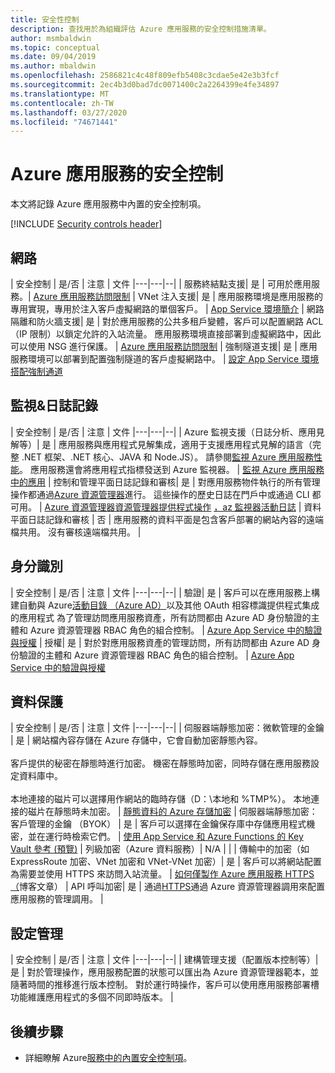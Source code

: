 ```yaml
---
title: 安全性控制
description: 查找用於為組織評估 Azure 應用服務的安全控制措施清單。
author: msmbaldwin
ms.topic: conceptual
ms.date: 09/04/2019
ms.author: mbaldwin
ms.openlocfilehash: 2586821c4c48f809efb5408c3cdae5e42e3b3fcf
ms.sourcegitcommit: 2ec4b3d0bad7dc0071400c2a2264399e4fe34897
ms.translationtype: MT
ms.contentlocale: zh-TW
ms.lasthandoff: 03/27/2020
ms.locfileid: "74671441"
---
```

# <a name="security-controls-for-azure-app-service"></a>Azure 應用服務的安全控制

本文將記錄 Azure 應用服務中內置的安全控制項。

[!INCLUDE [Security controls header](../../includes/security-controls-header.md)]

## <a name="network"></a>網路

| 安全控制 | 是/否 | 注意 | 文件
|---|---|--|
| 服務終結點支援| 是 | 可用於應用服務。| [Azure 應用服務訪問限制](app-service-ip-restrictions.md)
| VNet 注入支援| 是 | 應用服務環境是應用服務的專用實現，專用於注入客戶虛擬網路的單個客戶。 | [App Service 環境簡介](environment/intro.md)
| 網路隔離和防火牆支援| 是 | 對於應用服務的公共多租戶變體，客戶可以配置網路 ACL（IP 限制）以鎖定允許的入站流量。  應用服務環境直接部署到虛擬網路中，因此可以使用 NSG 進行保護。 | [Azure 應用服務訪問限制](app-service-ip-restrictions.md)
| 強制隧道支援| 是 | 應用服務環境可以部署到配置強制隧道的客戶虛擬網路中。 | [設定 App Service 環境搭配強制通道](environment/forced-tunnel-support.md)

## <a name="monitoring--logging"></a>監視&日誌記錄

| 安全控制 | 是/否 | 注意 | 文件
|---|---|--|
| Azure 監視支援（日誌分析、應用見解等）| 是 | 應用服務與應用程式見解集成，適用于支援應用程式見解的語言（完整 .NET 框架、.NET 核心、JAVA 和 Node.JS）。  請參閱[監視 Azure 應用服務性能](../azure-monitor/app/azure-web-apps.md)。 應用服務還會將應用程式指標發送到 Azure 監視器。 | [監視 Azure 應用服務中的應用](web-sites-monitor.md)
| 控制和管理平面日誌記錄和審核| 是 | 對應用服務物件執行的所有管理操作都通過[Azure 資源管理器](../azure-resource-manager/index.yml)進行。 這些操作的歷史日誌在門戶中或通過 CLI 都可用。 | [Azure 資源管理器資源管理器提供程式操作](../role-based-access-control/resource-provider-operations.md#microsoftweb) [，az 監視器活動日誌](/cli/azure/monitor/activity-log)
| 資料平面日誌記錄和審核 | 否 | 應用服務的資料平面是包含客戶部署的網站內容的遠端檔共用。  沒有審核遠端檔共用。 |

## <a name="identity"></a>身分識別

| 安全控制 | 是/否 | 注意 |  文件
|---|---|--|
| 驗證| 是 | 客戶可以在應用服務上構建自動與 Azure[活動目錄 （Azure AD）](../active-directory/index.yml)以及其他 OAuth 相容標識提供程式集成的應用程式 為了管理訪問應用服務資產，所有訪問都由 Azure AD 身份驗證的主體和 Azure 資源管理器 RBAC 角色的組合控制。 | [Azure App Service 中的驗證與授權](overview-authentication-authorization.md)
| 授權| 是 | 對於對應用服務資產的管理訪問，所有訪問都由 Azure AD 身份驗證的主體和 Azure 資源管理器 RBAC 角色的組合控制。  | [Azure App Service 中的驗證與授權](overview-authentication-authorization.md)

## <a name="data-protection"></a>資料保護

| 安全控制 | 是/否 | 注意 | 文件
|---|---|--|
| 伺服器端靜態加密：微軟管理的金鑰 | 是 | 網站檔內容存儲在 Azure 存儲中，它會自動加密靜態內容。 <br><br>客戶提供的秘密在靜態時進行加密。 機密在靜態時加密，同時存儲在應用服務設定資料庫中。<br><br>本地連接的磁片可以選擇用作網站的臨時存儲（D：\本地和 %TMP%）。 本地連接的磁片在靜態時未加密。 | [靜態資料的 Azure 存儲加密](../storage/common/storage-service-encryption.md)
| 伺服器端靜態加密：客戶管理的金鑰 （BYOK） | 是 | 客戶可以選擇在金鑰保存庫中存儲應用程式機密，並在運行時檢索它們。 | [使用 App Service 和 Azure Functions 的 Key Vault 參考 (預覽)](app-service-key-vault-references.md)
| 列級加密（Azure 資料服務）| N/A | |
| 傳輸中的加密（如 ExpressRoute 加密、VNet 加密和 VNet-VNet 加密）| 是 | 客戶可以將網站配置為需要並使用 HTTPS 來訪問入站流量。  | [如何僅製作 Azure 應用服務 HTTPS（](https://blogs.msdn.microsoft.com/benjaminperkins/2017/11/30/how-to-make-an-azure-app-service-https-only/)博客文章）
| API 呼叫加密| 是 | 通過[HTTPS](../azure-resource-manager/index.yml)通過 Azure 資源管理器調用來配置應用服務的管理調用。 |

## <a name="configuration-management"></a>設定管理

| 安全控制 | 是/否 | 注意 | 文件
|---|---|--|
| 建構管理支援（配置版本控制等）| 是 | 對於管理操作，應用服務配置的狀態可以匯出為 Azure 資源管理器範本，並隨著時間的推移進行版本控制。 對於運行時操作，客戶可以使用應用服務部署槽功能維護應用程式的多個不同即時版本。 | 

## <a name="next-steps"></a>後續步驟

- 詳細瞭解 Azure[服務中的內置安全控制項](../security/fundamentals/security-controls.md)。
